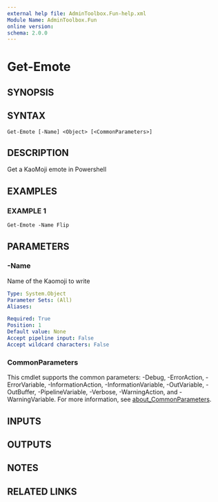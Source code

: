 ```yaml
---
external help file: AdminToolbox.Fun-help.xml
Module Name: AdminToolbox.Fun
online version:
schema: 2.0.0
---
```


# Get-Emote

## SYNOPSIS

## SYNTAX

```
Get-Emote [-Name] <Object> [<CommonParameters>]
```

## DESCRIPTION
Get a KaoMoji emote in Powershell

## EXAMPLES

### EXAMPLE 1
```
Get-Emote -Name Flip
```

## PARAMETERS

### -Name
Name of the Kaomoji to write

```yaml
Type: System.Object
Parameter Sets: (All)
Aliases:

Required: True
Position: 1
Default value: None
Accept pipeline input: False
Accept wildcard characters: False
```

### CommonParameters
This cmdlet supports the common parameters: -Debug, -ErrorAction, -ErrorVariable, -InformationAction, -InformationVariable, -OutVariable, -OutBuffer, -PipelineVariable, -Verbose, -WarningAction, and -WarningVariable. For more information, see [about_CommonParameters](http://go.microsoft.com/fwlink/?LinkID=113216).

## INPUTS

## OUTPUTS

## NOTES

## RELATED LINKS
